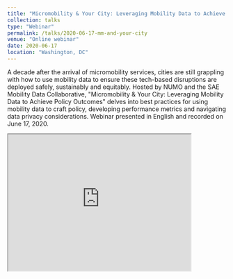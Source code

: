 ```yaml
---
title: "Micromobility & Your City: Leveraging Mobility Data to Achieve Policy Outcomes [Webinar]"
collection: talks
type: "Webinar"
permalink: /talks/2020-06-17-mm-and-your-city
venue: "Online webinar"
date: 2020-06-17
location: "Washington, DC"
---
```


A decade after the arrival of micromobility services, cities are still grappling with how to use mobility data to ensure these tech-based disruptions are deployed safely, sustainably and equitably. Hosted by NUMO and the SAE Mobility Data Collaborative, "Micromobility & Your City: Leveraging Mobility Data to Achieve Policy Outcomes" delves into best practices for using mobility data to craft policy, developing performance metrics and navigating data privacy considerations. Webinar presented in English and recorded on June 17, 2020.

<iframe width="420" height="315"
src="https://www.youtube.com/embed/QcNj3eFmvqM">
</iframe>

